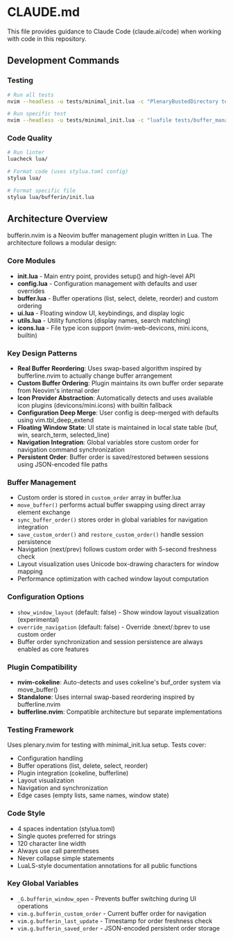 # CLAUDE.md

This file provides guidance to Claude Code (claude.ai/code) when working with code in this repository.

## Development Commands

### Testing

```bash
# Run all tests
nvim --headless -u tests/minimal_init.lua -c "PlenaryBustedDirectory tests/"

# Run specific test
nvim --headless -u tests/minimal_init.lua -c "luafile tests/buffer_management_test.lua"
```

### Code Quality

```bash
# Run linter
luacheck lua/

# Format code (uses stylua.toml config)
stylua lua/

# Format specific file
stylua lua/bufferin/init.lua
```

## Architecture Overview

bufferin.nvim is a Neovim buffer management plugin written in Lua. The architecture follows a modular design:

### Core Modules

- **init.lua** - Main entry point, provides setup() and high-level API
- **config.lua** - Configuration management with defaults and user overrides
- **buffer.lua** - Buffer operations (list, select, delete, reorder) and custom ordering
- **ui.lua** - Floating window UI, keybindings, and display logic
- **utils.lua** - Utility functions (display names, search matching)
- **icons.lua** - File type icon support (nvim-web-devicons, mini.icons, builtin)

### Key Design Patterns

- **Real Buffer Reordering**: Uses swap-based algorithm inspired by bufferline.nvim to actually change buffer arrangement
- **Custom Buffer Ordering**: Plugin maintains its own buffer order separate from Neovim's internal order
- **Icon Provider Abstraction**: Automatically detects and uses available icon plugins (devicons/mini.icons) with builtin fallback
- **Configuration Deep Merge**: User config is deep-merged with defaults using vim.tbl_deep_extend
- **Floating Window State**: UI state is maintained in local state table (buf, win, search_term, selected_line)
- **Navigation Integration**: Global variables store custom order for navigation command synchronization
- **Persistent Order**: Buffer order is saved/restored between sessions using JSON-encoded file paths

### Buffer Management

- Custom order is stored in `custom_order` array in buffer.lua
- `move_buffer()` performs actual buffer swapping using direct array element exchange
- `sync_buffer_order()` stores order in global variables for navigation integration
- `save_custom_order()` and `restore_custom_order()` handle session persistence
- Navigation (next/prev) follows custom order with 5-second freshness check
- Layout visualization uses Unicode box-drawing characters for window mapping
- Performance optimization with cached window layout computation

### Configuration Options

- `show_window_layout` (default: false) - Show window layout visualization (experimental)
- `override_navigation` (default: false) - Override :bnext/:bprev to use custom order
- Buffer order synchronization and session persistence are always enabled as core features

### Plugin Compatibility

- **nvim-cokeline**: Auto-detects and uses cokeline's buf_order system via move_buffer()
- **Standalone**: Uses internal swap-based reordering inspired by bufferline.nvim
- **bufferline.nvim**: Compatible architecture but separate implementations

### Testing Framework

Uses plenary.nvim for testing with minimal_init.lua setup. Tests cover:

- Configuration handling
- Buffer operations (list, delete, select, reorder)
- Plugin integration (cokeline, bufferline)
- Layout visualization
- Navigation and synchronization
- Edge cases (empty lists, same names, window state)

### Code Style

- 4 spaces indentation (stylua.toml)
- Single quotes preferred for strings
- 120 character line width
- Always use call parentheses
- Never collapse simple statements
- LuaLS-style documentation annotations for all public functions

### Key Global Variables

- `_G.bufferin_window_open` - Prevents buffer switching during UI operations
- `vim.g.bufferin_custom_order` - Current buffer order for navigation
- `vim.g.bufferin_last_update` - Timestamp for order freshness check
- `vim.g.bufferin_saved_order` - JSON-encoded persistent order storage
